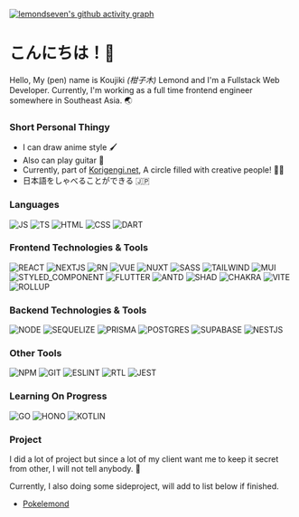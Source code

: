 [![lemondseven's github activity graph](https://github-readme-activity-graph.vercel.app/graph?username=lemondseven&theme=react-dark)](https://github.com/ashutosh00710/github-readme-activity-graph)

# こんにちは！👋

Hello, My (pen) name is Koujiki *(柑子木)* Lemond and I'm a Fullstack Web Developer.
Currently, I'm working as a full time frontend engineer somewhere in Southeast Asia. 🌏

### Short Personal Thingy
- I can draw anime style 🖌️
- Also can play guitar 🎸
- Currently, part of [Korigengi.net](https://www.facebook.com/korigengi), A circle filled with creative people! 🧑‍🎨
- 日本語をしゃべることができる 🇯🇵

### Languages
![JS](https://img.shields.io/badge/JavaScript-F7DF1E?style=for-the-badge&logo=JavaScript&logoColor=white) ![TS](https://img.shields.io/badge/TypeScript-007ACC?style=for-the-badge&logo=typescript&logoColor=white) ![HTML](https://img.shields.io/badge/HTML5-E34F26?style=for-the-badge&logo=html5&logoColor=white) ![CSS](https://img.shields.io/badge/CSS3-1572B6?style=for-the-badge&logo=css3&logoColor=white) ![DART](https://img.shields.io/badge/Dart-0175C2?style=for-the-badge&logo=dart&logoColor=white)

### Frontend Technologies & Tools
![REACT](https://img.shields.io/badge/React-20232A?style=for-the-badge&logo=react&logoColor=61DAFB) ![NEXTJS](https://img.shields.io/badge/Next.js-000?logo=nextdotjs&logoColor=fff&style=for-the-badge) ![RN](https://img.shields.io/badge/React_Native-20232A?style=for-the-badge&logo=react&logoColor=61DAFB) ![VUE](https://img.shields.io/badge/Vue.js-35495E?style=for-the-badge&logo=vue.js&logoColor=4FC08D) ![NUXT](https://img.shields.io/badge/nuxt%20js-00C58E?style=for-the-badge&logo=nuxtdotjs&logoColor=white) ![SASS](https://img.shields.io/badge/Sass-CC6699?style=for-the-badge&logo=sass&logoColor=white) ![TAILWIND](https://img.shields.io/badge/Tailwind_CSS-38B2AC?style=for-the-badge&logo=tailwind-css&logoColor=white) ![MUI](https://img.shields.io/badge/Material--UI-0081CB?style=for-the-badge&logo=material-ui&logoColor=white) ![STYLED_COMPONENT](https://img.shields.io/badge/styled--components-DB7093?style=for-the-badge&logo=styled-components&logoColor=white) ![FLUTTER](https://img.shields.io/badge/Flutter-02569B?style=for-the-badge&logo=flutter&logoColor=white) ![ANTD](https://img.shields.io/badge/Ant%20Design-1890FF?style=for-the-badge&logo=antdesign&logoColor=white) ![SHAD](https://img.shields.io/badge/shadcn%2Fui-000000?style=for-the-badge&logo=shadcnui&logoColor=white) ![CHAKRA](https://img.shields.io/badge/Chakra--UI-319795?style=for-the-badge&logo=chakra-ui&logoColor=white) ![VITE](https://img.shields.io/badge/Vite-B73BFE?style=for-the-badge&logo=vite&logoColor=FFD62E) ![ROLLUP](https://img.shields.io/badge/rollup%20js-EC4A3F?style=for-the-badge&logo=rollup.js&logoColor=white)

### Backend Technologies & Tools
![NODE](https://img.shields.io/badge/Node%20js-339933?style=for-the-badge&logo=nodedotjs&logoColor=white) ![SEQUELIZE](https://img.shields.io/badge/Sequelize-52B0E7?style=for-the-badge&logo=Sequelize&logoColor=white) ![PRISMA](https://img.shields.io/badge/Prisma-3982CE?style=for-the-badge&logo=Prisma&logoColor=white) ![POSTGRES](https://img.shields.io/badge/PostgreSQL-316192?style=for-the-badge&logo=postgresql&logoColor=white) ![SUPABASE](https://img.shields.io/badge/Supabase-181818?style=for-the-badge&logo=supabase&logoColor=white) ![NESTJS](https://img.shields.io/badge/nestjs-E0234E?style=for-the-badge&logo=nestjs&logoColor=white)

### Other Tools
![NPM](https://img.shields.io/badge/npm-CB3837?style=for-the-badge&logo=npm&logoColor=white) ![GIT](https://img.shields.io/badge/GIT-E44C30?style=for-the-badge&logo=git&logoColor=white) ![ESLINT](https://img.shields.io/badge/ESLint-4B3263?style=for-the-badge&logo=eslint&logoColor=white) ![RTL](https://img.shields.io/badge/testing%20library-323330?style=for-the-badge&logo=testing-library&logoColor=red) ![JEST](https://img.shields.io/badge/Jest-C21325?style=for-the-badge&logo=jest&logoColor=white)

### Learning On Progress
![GO](https://img.shields.io/badge/Go-00ADD8?style=for-the-badge&logo=go&logoColor=white) ![HONO](https://img.shields.io/badge/hono-E36002?style=for-the-badge&logo=hono&logoColor=white) ![KOTLIN](https://img.shields.io/badge/kotlin-%237F52FF.svg?style=for-the-badge&logo=kotlin&logoColor=white)

### Project
I did a lot of project but since a lot of my client want me to keep it secret from other, I will not tell anybody. 🥲

Currently, I also doing some sideproject, will add to list below if finished.
 - [Pokelemond](https://pokelemond.vercel.app/)
